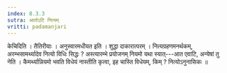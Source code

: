 ```yaml
---
index: 8.3.3
sutra: आतोऽटि नित्यम्
vritti: padamanjari
---
```


 केचिदिति । तैतिरीयाः । अनुस्वारमधीयत इति । शुद्धा दाकारात्परम् । नित्यग्रहणमनर्थकम्, अरम्भसामर्थ्यादेव नित्यो विधिः सिद्धः ? अस्त्यारम्भे प्रयोजनम् नियमो यथा स्यात्---आत एवाटि, अन्येषां तु नेति । कैमर्थ्यान्नियमो भवति विधेयं नास्तीति कृत्वा, इह चास्ति विधेयम्, किम् ? नित्योऽनुनासिकः ॥